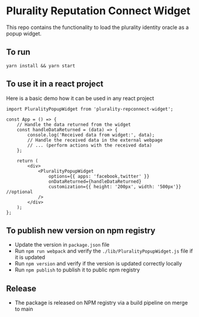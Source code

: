 # Plurality Reputation Connect Widget
This repo contains the functionality to load the plurality identity oracle as a popup widget.

## To run
```
yarn install && yarn start
```

## To use it in a react project

Here is a basic demo how it can be used in any react project
```
import PluralityPopupWidget from 'plurality-repconnect-widget';

const App = () => {
    // Handle the data returned from the widget
    const handleDataReturned = (data) => {
        console.log('Received data from widget:', data);
        // Handle the received data in the external webpage
        // ... (perform actions with the received data)
    };

    return (
        <div>
            <PluralityPopupWidget
                options={{ apps: 'facebook,twitter' }}
                onDataReturned={handleDataReturned}
                customization={{ height: '200px', width: '500px'}} //optional
            />
        </div>
    );
};
```

## To publish new version on npm registry
- Update the version in `package.json` file
- Run `npm run webpack` and verify the `./lib/PluralityPopupWidget.js` file if it is updated
- Run `npm version` and verify if the version is updated correctly locally
- Run `npm publish` to publish it to public npm registry

## Release
- The package is released on NPM registry via a build pipeline on merge to main
